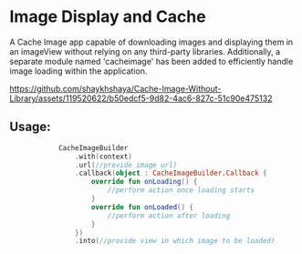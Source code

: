 # Image Display and Cache


A Cache Image app capable of downloading images and displaying them in an imageView without relying on any third-party libraries. Additionally, a separate module named 'cacheimage' has been added to efficiently handle image loading within the application.


https://github.com/shaykhshaya/Cache-Image-Without-Library/assets/119520622/b50edcf5-9d82-4ac6-827c-51c90e475132


## Usage:

```kotlin
            CacheImageBuilder
                .with(context)
                .url(//provide image url)
                .callback(object : CacheImageBuilder.Callback {
                    override fun onLoading() {
                        //perform action once loading starts
                    }
                    override fun onLoaded() {
                        //perform action after loading
                    }
                })
                .into(//provide view in which image to be loaded)
        
```







